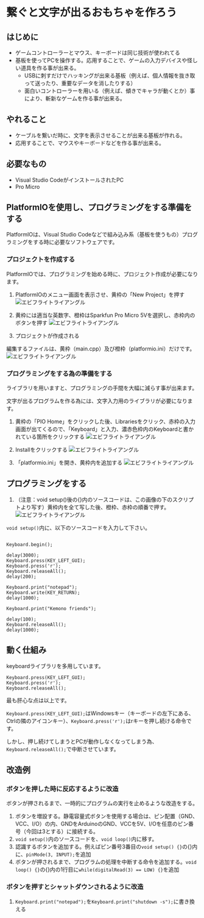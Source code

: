 # 繋ぐと文字が出るおもちゃを作ろう

## はじめに

  * ゲームコントローラーとマウス、キーボードは同じ技術が使われてる
  * 基板を使ってPCを操作する。応用することで、ゲームの入力デバイスや怪しい道具を作る事が出来る。
    * USBに刺すだけでハッキングが出来る基板（例えば、個人情報を抜き取って送ったり、重要なデータを消したりする）
    * 面白いコントローラーを用いる（例えば、傾きでキャラが動くとか）事により、斬新なゲームを作る事が出来る。

## やれること

  * ケーブルを繋いだ時に、文字を表示させることが出来る基板が作れる。
  * 応用することで、マウスやキーボードなどを作る事が出来る。


## 必要なもの

  * Visual Studio CodeがインストールされたPC
  * Pro Micro

## PlatformIOを使用し、プログラミングをする準備をする

PlatformIOは、Visual Studio Codeなどで組み込み系（基板を使うもの）プログラミングをする時に必要なソフトウェアです。


### プロジェクトを作成する

PlatformIOでは、プログラミングを始める時に、プロジェクト作成が必要になります。

1. PlatformIOのメニュー画面を表示させ、黄枠の「New Project」を押す
![エビフライトライアングル](img/ArduinoTutorial4.png "サンプル")

2. 黄枠には適当な英数字、橙枠はSparkfun Pro Micro 5Vを選択し、赤枠内のボタンを押す
![エビフライトライアングル](img/ArduinoTutorial5.png "サンプル")

3. プロジェクトが作成される

編集するファイルは、黄枠（main.cpp）及び橙枠（platformio.ini）だけです。
![エビフライトライアングル](img/ArduinoTutorial6.png "サンプル")


### プログラミングをする為の準備をする

ライブラリを用いますと、プログラミングの手間を大幅に減らす事が出来ます。

文字が出るプログラムを作る為には、文字入力用のライブラリが必要になります。



1. 黄枠の「PIO Home」をクリックした後、Librariesをクリック、赤枠の入力画面が出てくるので、「Keyboard」と入力、濃赤色枠内のKeyboardと書かれている箇所をクリックする
![エビフライトライアングル](img/ArduinoTutorial7.png "サンプル")

2. Installをクリックする
![エビフライトライアングル](img/ArduinoTutorial8.png "サンプル")

3. 「platformio.ini」を開き、黄枠内を追加する
![エビフライトライアングル](img/ArduinoTutorial9.png "サンプル")


## プログラミングをする

1. （注意：void setup()後の{}内のソースコードは、この画像の下のスクリプトより写す）黄枠内を全て写した後、橙枠、赤枠の順番で押す。
![エビフライトライアングル](img/ArduinoTutorial10.png "サンプル")

`void setup()`内に、以下のソースコードを入力して下さい。
```

Keyboard.begin();

delay(3000);
Keyboard.press(KEY_LEFT_GUI);
Keyboard.press('r');
Keyboard.releaseAll();
delay(200);

Keyboard.print("notepad");
Keyboard.write(KEY_RETURN);
delay(1000);

Keyboard.print("Kemono friends");

delay(100);
Keyboard.releaseAll();
delay(1000);
```

## 動く仕組み

keyboardライブラリを多用しています。

```
Keyboard.press(KEY_LEFT_GUI);
Keyboard.press('r');
Keyboard.releaseAll();
```

最も肝心な点は以上です。

`Keyboard.press(KEY_LEFT_GUI);`はWindowsキー（キーボードの左下にある、Ctrlの隣のアイコンキー）、`Keyboard.press('r');`はrキーを押し続ける命令です。

しかし、押し続けてしまうとPCが動作しなくなってしまう為、`Keyboard.releaseAll();`で中断させています。


## 改造例

### ボタンを押した時に反応するように改造

ボタンが押されるまで、一時的にプログラムの実行を止めるような改造をする。

  1. ボタンを増設する。静電容量式ボタンを使用する場合は、ピン配置（GND、VCC、I/O）の内、GNDをArduinoのGND、VCCを5V、I/Oを任意のピン番号（今回は3とする）に接続する。
  2. `void setup()`内のソースコードを、`void loop()`内に移す。
  3. 認識するボタンを追加する。例えばピン番号3番目の`void setup() {}`の{}内に、`pinMode(3, INPUT);`を追加
  4. ボタンが押されるまで、プログラムの処理を中断する命令を追加する。`void loop() {}`の{}内の1行目に`while(digitalRead(3) == LOW) {}`を追加


### ボタンを押すとシャットダウンされるように改造

  1. `Keyboard.print("notepad");`を`Keyboard.print("shutdown -s");`に書き換える